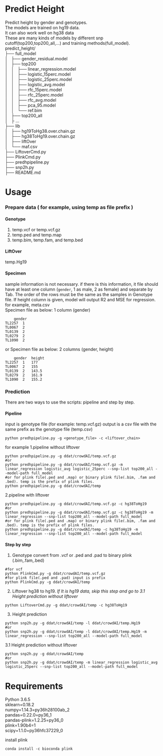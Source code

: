 Predict Height
==============

Predict height by gender and genotypes.   
The models are trained on hg19 data.  
It can also work well on hg38 data  
These are many kinds of models by different snp cutoff(top200,top200_all,...) and training methods(full_model).   
predict_height/  
├── full_model  
│   ├── gender_residual.model  
│   ├── top200  
│   │   ├── linear_regression.model  
│   │   ├── logistic_15perc.model  
│   │   ├── logistic_25perc.model  
│   │   ├── logistic_avg.model  
│   │   ├── rfc_15perc.model  
│   │   ├── rfc_25perc.model  
│   │   ├── rfc_avg.model  
│   │   ├── pca_95.model  
│   │   └── ref.bim  
│   ├── top200_all  
│   ├         …  
├── lib  
│   ├── hg19ToHg38.over.chain.gz  
│   ├── hg38ToHg19.over.chain.gz  
│   ├── liftOver  
│   └── maf.csv  
├── LiftoverCmd.py  
├── PlinkCmd.py  
├── predhpipeline.py  
├── snp2h.py  
├── README.md


# Usage

### Prepare data ( for example, using temp as file prefix )

#### Genotype 

1. temp.vcf or temp.vcf.gz  
2. temp.ped and temp.map  
3. temp.bim, temp.fam, and temp.bed  


#### LiftOver
temp.Hg19

#### Specimen

sample information is not necessary. if there is this information, it file should have at least one column (`gender`, 1 as male, 2 as female) and separate by Tab. The order of the rows must be the same as the samples in Genotype file. If height column is given, model will output R2 and MSE for regression.  
for example, meta.csv   
Specimen file as below: 1 column (gender)  

```
	gender
TL2257	1
TL0067	2
TL0139	2
TL0279	2
TL1090	2
```
or Specimen file as below: 2 columns (gender, height)
```
	gender	height
TL2257	1	177
TL0067	2	155
TL0139	2	143.5
TL0279	2	161.9
TL1090	2	155.2
```

### Prediction
There are two ways to use the scripts: pipeline and step by step.

#### Pipeline
input is genotype file (for example: temp.vcf.gz)
output is a csv file with the same prefix as the genotype file (temp.csv)
```
python predhpipeline.py -g <genotype_file> -c <liftover_chain>
```
for example 
1.pipeline without liftover
```
python predhpipeline.py -g ddat/crowdAI/temp.vcf.gz 
#or
python predhpipeline.py -g ddat/crowdAI/temp.vcf.gz -m linear_regression logistic_avg logistic_25perc --snp-list top200_all --model-path full_model
#or for plink file(.ped and .map) or binary plink file(.bim, .fam and .bed). temp is the prefix of plink files.
python predhpipeline.py -g ddat/crowdAI/temp
```

2.pipeline with liftover
```
python predhpipeline.py -g ddat/crowdAI/temp.vcf.gz -c hg38ToHg19
#or
python predhpipeline.py -g ddat/crowdAI/temp.vcf.gz -c hg38ToHg19 -m linear_regression --snp-list top200_all --model-path full_model
#or for plink file(.ped and .map) or binary plink file(.bim, .fam and .bed). temp is the prefix of plink files.
python predhpipeline.py -g ddat/crowdAI/temp -c hg38ToHg19 -m linear_regression --snp-list top200_all --model-path full_model
```

#### Step by step
1. Genotype convert from .vcf or .ped and .pad to binary plink (.bim,.fam,.bed)
```
#for vcf
python PlinkCmd.py -g ddat/crowdAI/temp.vcf.gz
#for plink file(.ped and .pad) input is prefix
python PlinkCmd.py -g ddat/crowdAI/temp
```

2. Liftover hg38 to hg19. *If It is hg19 data, skip this step and go to 3.1 Height prediction without liftover*
```
python LiftoverCmd.py -g ddat/crowdAI/temp -c hg38ToHg19
```
3. Height prediction
```
python snp2h.py -g ddat/crowdAI/temp -l ddat/crowdAI/temp.Hg19
#or
python snp2h.py -g ddat/crowdAI/temp -l ddat/crowdAI/temp.Hg19 -m linear_regression --snp-list top200_all --model-path full_model
```
3.1 Height prediction without liftover
```
python snp2h.py -g ddat/crowdAI/temp
#or
python snp2h.py -g ddat/crowdAI/temp -m linear_regression logistic_avg logistic_25perc --snp-list top200_all --model-path full_model
```

# Requirements

Python 3.6.5  
sklearn=0.18.2  
numpy=1.14.3=py36h28100ab_2  
pandas=0.22.0=py36_1  
pandas-plink=1.2.25=py36_0  
plink=1.90b4=1  
scipy=1.1.0=py36hfc37229_0


install plink
```
conda install -c bioconda plink
```
